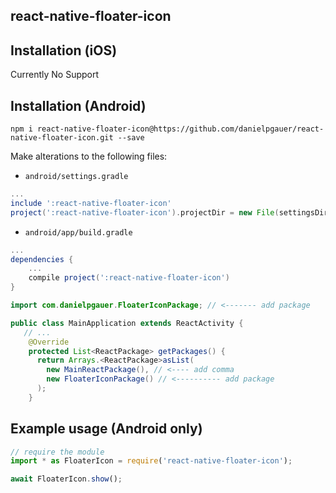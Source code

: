 ## react-native-floater-icon


## Installation (iOS)

Currently No Support

## Installation (Android)

`npm i react-native-floater-icon@https://github.com/danielpgauer/react-native-floater-icon.git --save`

Make alterations to the following files:

* `android/settings.gradle`

```gradle
...
include ':react-native-floater-icon'
project(':react-native-floater-icon').projectDir = new File(settingsDir, '../node_modules/react-native-floater-icon/android')
```

* `android/app/build.gradle`

```gradle
...
dependencies {
    ...
    compile project(':react-native-floater-icon')
}
```


```java
import com.danielpgauer.FloaterIconPackage; // <------- add package

public class MainApplication extends ReactActivity {
   // ...
    @Override
    protected List<ReactPackage> getPackages() {
      return Arrays.<ReactPackage>asList(
        new MainReactPackage(), // <---- add comma
        new FloaterIconPackage() // <---------- add package
      );
    }
```

## Example usage (Android only)

```javascript
// require the module
import * as FloaterIcon = require('react-native-floater-icon');

await FloaterIcon.show();
```

